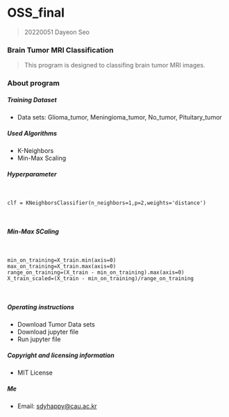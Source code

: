 # OSS_final 
> 20220051 Dayeon Seo

### Brain Tumor MRI Classification
> This program is designed to classifing brain tumor MRI images.

### About program

##### Training Dataset
* Data sets: Glioma_tumor, Meningioma_tumor, No_tumor, Pituitary_tumor

##### Used Algorithms
* K-Neighbors
* Min-Max Scaling

##### Hyperparameter
<pre>
<code>

clf = KNeighborsClassifier(n_neighbors=1,p=2,weights='distance')

</code>
</pre>

##### Min-Max SCaling
<pre>
<code>

min_on_training=X_train.min(axis=0)
max_on_training=X_train.max(axis=0)
range_on_training=(X_train - min_on_training).max(axis=0)
X_train_scaled=(X_train - min_on_training)/range_on_training

</code>
</pre>

##### Operating instructions
* Download Tumor Data sets
* Download jupyter file
* Run jupyter file

##### Copyright and licensing information
* MIT License

##### Me
* Email: sdyhappy@cau.ac.kr
